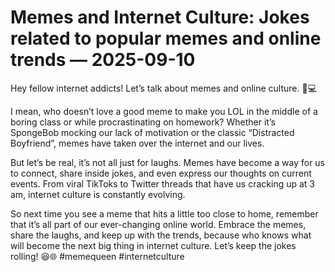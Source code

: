 # Memes and Internet Culture: Jokes related to popular memes and online trends — 2025-09-10

Hey fellow internet addicts! Let’s talk about memes and online culture. 📱💻

I mean, who doesn’t love a good meme to make you LOL in the middle of a boring class or while procrastinating on homework? Whether it’s SpongeBob mocking our lack of motivation or the classic “Distracted Boyfriend”, memes have taken over the internet and our lives.

But let’s be real, it’s not all just for laughs. Memes have become a way for us to connect, share inside jokes, and even express our thoughts on current events. From viral TikToks to Twitter threads that have us cracking up at 3 am, internet culture is constantly evolving.

So next time you see a meme that hits a little too close to home, remember that it’s all part of our ever-changing online world. Embrace the memes, share the laughs, and keep up with the trends, because who knows what will become the next big thing in internet culture. Let’s keep the jokes rolling! 😆🌐 #memequeen #internetculture